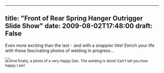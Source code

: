 
---
title: "Front of Rear Spring Hanger Outrigger Slide Show"
date: 2009-08-02T17:48:00
draft: False
---

Even more exciting than the last - and with a snappier title! Enrich your life with these fascinating photos of welding in progress...

<a href="http://danandtheduke.co.uk/uploaded_images/IMG_0199-756873.JPG"><img src="http://danandtheduke.co.uk/uploaded_images/IMG_0199-756836.JPG"/></a><span style="font-size:85%;">And finally, a photo of a very happy Dan.  The welding is done!  Can't tell you how happy I am!</span>

